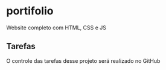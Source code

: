 # portifolio
Website completo com HTML, CSS e JS

## Tarefas

O controle das tarefas desse projeto será realizado no GitHub
